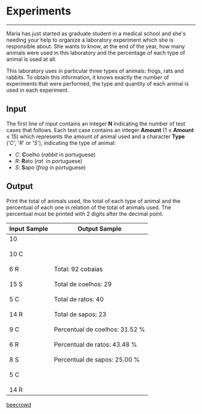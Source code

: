 # Experiments

---

Maria has just started as graduate student in a medical school and she's needing your help to organize a laboratory experiment which she is responsible about. She wants to know, at the end of the year, how many animals were used in this laboratory and the percentage of each type of animal is used at all.

This laboratory uses in particular three types of animals: frogs, rats and rabbits. To obtain this information, it knows exactly the number of experiments that were performed, the type and quantity of each animal is used in each experiment.

## Input

The first line of input contains an integer **N** indicating the number of test cases that follows. Each test case contains an integer **Amount** (1 ≤ **Amount** ≤ 15) which represents the amount of animal used and a character **Type** ('*C*', '*R*' or '*S*'), indicating the type of animal:  

- *C*: **C**oelho (*rabbit* in portuguese)  
- *R*: **R**ato (*rat*  in portuguese)  
- *S*: **S**apo (*frog* in portuguese)

## Output

Print the total of animals used, the total of each type of animal and the percentual of each one in relation of the total of animals used. The percentual must be printed with 2 digits after the decimal point.

| Input Sample                                                                                                         | Output Sample                                                                                                                                                                                                   |
| -------------------------------------------------------------------------------------------------------------------- | --------------------------------------------------------------------------------------------------------------------------------------------------------------------------------------------------------------- |
| 10<br><br>10 C<br><br>6 R<br><br>15 S<br><br>5 C<br><br>14 R<br><br>9 C<br><br>6 R<br><br>8 S<br><br>5 C<br><br>14 R | Total: 92 cobaias<br><br>Total de coelhos: 29<br><br>Total de ratos: 40<br><br>Total de sapos: 23<br><br>Percentual de coelhos: 31.52 %<br><br>Percentual de ratos: 43.48 %<br><br>Percentual de sapos: 25.00 % |

[beecrowd](https://www.beecrowd.com.br/judge/en/problems/view/1094)
